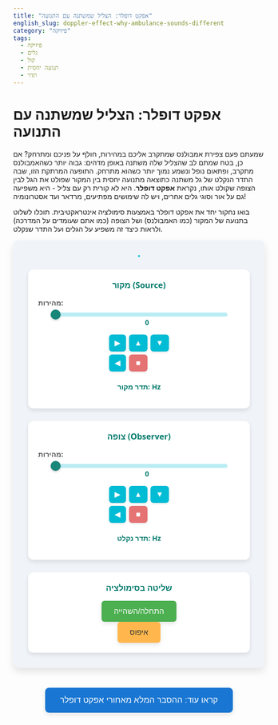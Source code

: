 ```yaml
---
title: "אפקט דופלר: הצליל שמשתנה עם התנועה"
english_slug: doppler-effect-why-ambulance-sounds-different
category: "פיזיקה"
tags:
  - פיזיקה
  - גלים
  - קול
  - תנועה יחסית
  - תדר
---
```

# אפקט דופלר: הצליל שמשתנה עם התנועה

שמעתם פעם צפירת אמבולנס שמתקרב אליכם במהירות, חולף על פניכם ומתרחק? אם כן, בטח שמתם לב שהצליל שלה משתנה באופן מדהים: גבוה יותר כשהאמבולנס מתקרב, ופתאום נופל ונשמע נמוך יותר כשהוא מתרחק. התופעה המרתקת הזו, שבה התדר הנקלט של גל משתנה כתוצאה מתנועה יחסית בין המקור שפולט את הגל לבין הצופה שקולט אותו, נקראת **אפקט דופלר**. היא לא קורית רק עם צליל - היא משפיעה גם על אור וסוגי גלים אחרים, ויש לה שימושים מפתיעים, מרדאר ועד אסטרונומיה!

בואו נחקור יחד את אפקט דופלר באמצעות סימולציה אינטראקטיבית. תוכלו לשלוט בתנועה של המקור (כמו האמבולנס) ושל הצופה (כמו אתם שעומדים על המדרכה) ולראות כיצד זה משפיע על הגלים ועל התדר שנקלט.

<div id="app-container">
    <canvas id="dopplerCanvas" width="700" height="450"></canvas>
    <div class="controls">
        <div class="control-group">
            <h3>מקור (Source)</h3>
            <label for="sourceSpeed">מהירות:</label>
            <input type="range" id="sourceSpeed" min="0" max="100" value="0">
            <span id="sourceSpeedValue" class="speed-value">0</span>
            <div class="direction-buttons">
                <button data-role="source" data-direction="up" aria-label="Up">▲</button>
                <button data-role="source" data-direction="left" aria-label="Left">◀</button>
                <button data-role="source" data-direction="stop" aria-label="Stop">■</button>
                <button data-role="source" data-direction="right" aria-label="Right">▶</button>
                <button data-role="source" data-direction="down" aria-label="Down">▼</button>
            </div>
             <p class="freq-display">תדר מקור: <span id="sourceFreqDisplay"></span> Hz</p>
        </div>
        <div class="control-group">
            <h3>צופה (Observer)</h3>
            <label for="observerSpeed">מהירות:</label>
            <input type="range" id="observerSpeed" min="0" max="100" value="0">
            <span id="observerSpeedValue" class="speed-value">0</span>
             <div class="direction-buttons">
                <button data-role="observer" data-direction="up" aria-label="Up">▲</button>
                <button data-role="observer" data-direction="left" aria-label="Left">◀</button>
                <button data-role="observer" data-direction="stop" aria-label="Stop">■</button>
                <button data-role="observer" data-direction="right" aria-label="Right">▶</button>
                <button data-role="observer" data-direction="down" aria-label="Down">▼</button>
            </div>
             <p class="freq-display">תדר נקלט: <span id="perceivedFreqDisplay"></span> Hz</p>
        </div>
         <div class="control-group simulation-controls">
            <h3>שליטה בסימולציה</h3>
            <button id="startButton">התחלה/השהייה</button>
            <button id="resetButton">איפוס</button>
        </div>
    </div>
</div>

<style>
    #app-container {
        display: flex;
        flex-direction: column;
        align-items: center;
        gap: 25px;
        margin-bottom: 40px;
        padding: 30px;
        background-color: #f0f4f8; /* Light blue-grey background */
        border-radius: 12px;
        box-shadow: 0 8px 16px rgba(0,0,0,0.1);
        font-family: 'Segoe UI', Tahoma, Geneva, Verdana, sans-serif;
    }
    canvas {
        display: block;
        margin: 0 auto;
        background: linear-gradient(to bottom, #e0f7fa, #b2ebf2); /* Gradient sky background */
        border: 2px solid #00bcd4; /* Teal border */
        border-radius: 8px;
        box-shadow: inset 0 0 10px rgba(0,188,212,0.2);
    }
    .controls {
        display: flex;
        flex-wrap: wrap;
        justify-content: center;
        gap: 25px;
        width: 100%;
        max-width: 800px;
    }
    .control-group {
        background-color: #ffffff;
        padding: 20px;
        border-radius: 10px;
        box-shadow: 0 4px 8px rgba(0,0,0,0.1);
        flex-grow: 1;
        min-width: 250px;
        display: flex;
        flex-direction: column;
        align-items: center;
        text-align: center;
    }
     .control-group.simulation-controls {
         justify-content: center;
     }
    .controls h3 {
        margin-top: 0;
        color: #00796b; /* Dark cyan */
        margin-bottom: 15px;
    }
    .controls label {
        display: block;
        margin-bottom: 8px;
        font-weight: bold;
        color: #555;
        width: 100%; /* Make label take full width */
        text-align: left; /* Align label left */
    }
    .controls input[type="range"] {
        width: calc(100% - 50px); /* Adjust width for value span */
        vertical-align: middle;
        -webkit-appearance: none; /* Remove default style */
        appearance: none;
        height: 8px;
        background: #b2ebf2; /* Light teal */
        outline: none;
        opacity: 0.9;
        transition: opacity .2s;
        border-radius: 5px;
    }
     .controls input[type="range"]:hover {
         opacity: 1;
     }
     .controls input[type="range"]::-webkit-slider-thumb {
        -webkit-appearance: none;
        appearance: none;
        width: 20px;
        height: 20px;
        background: #00796b; /* Dark cyan */
        cursor: pointer;
        border-radius: 50%;
        box-shadow: 0 2px 4px rgba(0,0,0,0.2);
     }
     .controls input[type="range"]::-moz-range-thumb {
        width: 20px;
        height: 20px;
        background: #00796b; /* Dark cyan */
        cursor: pointer;
        border-radius: 50%;
        box-shadow: 0 2px 4px rgba(0,0,0,0.2);
     }

     .speed-value {
         vertical-align: middle;
         display: inline-block;
         width: 40px; /* Fixed width */
         text-align: right;
         font-weight: bold;
         color: #00796b;
     }
    .direction-buttons {
        display: grid;
        grid-template-areas: ". up ." "left stop right" ". down .";
        gap: 6px;
        margin-top: 15px;
        width: 120px; /* Wider grid */
        margin-left: auto;
        margin-right: auto;
    }
    .direction-buttons button {
        padding: 8px; /* More padding */
        font-size: 1.1em;
        background-color: #00bcd4; /* Teal */
        color: white;
        border: none;
        border-radius: 6px; /* More rounded */
        cursor: pointer;
        transition: background-color 0.2s ease, transform 0.1s ease;
        box-shadow: 0 2px 4px rgba(0,0,0,0.1);
    }
     .direction-buttons button:hover {
         background-color: #0097a7; /* Darker teal */
         transform: translateY(-1px);
     }
     .direction-buttons button:active {
         transform: translateY(1px);
         box-shadow: 0 1px 2px rgba(0,0,0,0.2);
     }
    .direction-buttons button[data-direction="up"] { grid-area: up; }
    .direction-buttons button[data-direction="left"] { grid-area: left; }
    .direction-buttons button[data-direction="stop"] { grid-area: stop; background-color: #e57373; /* Light red */ }
    .direction-buttons button[data-direction="stop"]:hover { background-color: #ef5350; /* Red */ }
    .direction-buttons button.active {
        background-color: #004d40; /* Darker green/teal for active state */
        box-shadow: inset 0 1px 3px rgba(0,0,0,0.3);
    }

    button#startButton, button#resetButton {
        padding: 12px 25px;
        font-size: 1.1em;
        margin: 0 5px;
        border: none;
        border-radius: 6px;
        cursor: pointer;
        transition: background-color 0.2s ease, transform 0.1s ease;
        box-shadow: 0 4px 8px rgba(0,0,0,0.1);
    }
    button#startButton {
        background-color: #4CAF50; /* Green */
        color: white;
    }
    button#startButton:hover {
        background-color: #388E3C; /* Darker green */
        transform: translateY(-1px);
    }
     button#resetButton {
        background-color: #ffb74d; /* Orange */
        color: #333;
     }
     button#resetButton:hover {
        background-color: #ffa726; /* Darker orange */
        transform: translateY(-1px);
     }
     button#startButton:active, button#resetButton:active {
        transform: translateY(1px);
        box-shadow: 0 2px 4px rgba(0,0,0,0.2);
     }

     .freq-display {
         margin-top: 15px;
         font-size: 1em;
         color: #00796b;
         font-weight: bold;
     }
     .freq-display span {
         color: #d32f2f; /* Red for emphasis */
     }

    #explanationButton {
        display: block;
        margin: 30px auto;
        padding: 15px 30px;
        font-size: 1.2em;
        background-color: #1976d2; /* Blue */
        color: white;
        border: none;
        border-radius: 8px;
        cursor: pointer;
        transition: background-color 0.2s ease, transform 0.1s ease;
        box-shadow: 0 4px 8px rgba(0,0,0,0.1);
    }
    #explanationButton:hover {
        background-color: #1565c0; /* Darker blue */
        transform: translateY(-1px);
    }
     #explanationButton:active {
         transform: translateY(1px);
         box-shadow: 0 2px 4px rgba(0,0,0,0.2);
     }

    #explanation {
        display: none; /* Initially hidden */
        margin-top: 30px;
        padding: 25px;
        background-color: #e3f2fd; /* Lightest blue */
        border-radius: 10px;
        box-shadow: 0 4px 8px rgba(0,0,0,0.1);
        line-height: 1.6;
        color: #333;
    }
     #explanation h2, #explanation h3 {
         color: #0277bd; /* Deep blue */
         margin-bottom: 15px;
         padding-bottom: 5px;
         border-bottom: 1px solid #b3e5fc; /* Lighter blue border */
     }
     #explanation p, #explanation ul {
         margin-bottom: 15px;
     }
     #explanation ul {
         padding-left: 20px;
     }
     #explanation li {
         margin-bottom: 8px;
     }

    /* Canvas Labels - Positioned via JS for flexibility */
     .canvas-label {
         position: absolute;
         font-weight: bold;
         color: #333;
         text-shadow: 1px 1px 2px rgba(255,255,255,0.5);
     }

     .source-label { color: #d32f2f; /* Red */ }
     .observer-label { color: #1976d2; /* Blue */ }

</style>

<button id="explanationButton">קראו עוד: ההסבר המלא מאחורי אפקט דופלר</button>

<div id="explanation">
    <h2>מהו אפקט דופלר?</h2>
    <p>אפקט דופלר הוא תופעה פיזיקלית קסומה שגורמת לנו לשמוע, לראות או לחוש גלים (כמו קול או אור) בתדר שונה מהתדר שבו הם נפלטים. זה קורה בכל פעם שיש תנועה יחסית בין המקור שפולט את הגל לבין הצופה שקולט אותו. דמיינו זאת: כשהמקור והצופה "רודפים" זה אחרי זה (מתקרבים), הגלים "נדחסים" והתדר הנקלט עולה. כשהם "בורחים" זה מזה (מתרחקים), הגלים "מתרחבים" והתדר הנקלט יורד. בואו נצלול קצת יותר לעומק.</p>

    <h2>כיצד תנועה משפיעה על גלים?</h2>
    <p>כל גל מתאפיין בשלושה דברים עיקריים: <strong>אורך גל</strong> (המרחק בין שתי "פסגות" רצופות), <strong>תדר</strong> (כמה פסגות כאלה עוברות נקודה מסוימת בשנייה), ו<strong>מהירות התקדמות</strong> (כמה מהר הגל נע במדיום, למשל באוויר עבור קול, או בריק עבור אור). מהירות הגל בדרך כלל קבועה עבור מדיום נתון. הנוסחה שמקשרת ביניהם היא פשוטה ואלגנטית: מהירות = תדר × אורך גל.</p>
    <p>כאשר מקור גלים נייח, הוא פולט גלים במרווחים קבועים וזהים בכל הכיוונים. התוצאה היא גלים עגולים (או כדוריים) מושלמים שמרכזם במקור, ואורך הגל זהה לכל צופה. אבל מה קורה כשהמקור מתחיל לזוז? נניח שהוא פולט פסגת גל, ומיד מתחיל לנוע. כשהוא מגיע לנקודה חדשה כדי לפלוט את הפסגה הבאה, הפסגה הקודמת כבר התקדמה קצת. בכיוון שאליו המקור נע, הפסגות "נדחסות" יחד כי המקור "משיג" אותן מעט. בכיוון ההפוך, הפסגות "מתרחבות" כי המקור "בורח" מהן. הצופה שרואה גלים דחוסים (אורך גל קצר יותר) יקלוט תדר גבוה יותר, ואילו הצופה שרואה גלים מורחבים (אורך גל ארוך יותר) יקלוט תדר נמוך יותר. הסימולציה שלנו מציגה בדיוק את האפקט הויזואלי הזה של דחיסה והתרחבות הגלים!</p>

    <h2>אפקט דופלר בגלי קול: שינוי בגובה הצליל!</h2>
    <p>הדוגמה הכי מוכרת לאפקט דופלר היא עם גלי קול. בגלי קול, התדר הוא שקובע את גובה הצליל: תדר גבוה נשמע כצליל "דק" או גבוה, ותדר נמוך נשמע כצליל "עבה" או נמוך. לכן, כאשר מקור קול (כמו אמבולנס) נע, גובה הצליל שלו נשמע שונה לצופה נייח, בהתאם לכיוון התנועה. אבל לא רק תנועת המקור משנה את התדר הנקלט! גם תנועת הצופה ביחס למקור (נייח או נע) תשנה את התדר שהוא קולט.</p>

    <h2>המקרה הקלאסי: מקור נע וצופה נייח.</h2>
    <p>זה המצב שבו אתם עומדים על המדרכה והאמבולנס חולף. כשהאמבולנס מתקרב, הוא נע לכיוונכם. הגלים "נדחסים" בדרכם אליכם, אורך הגל קצר יותר, ולכן התדר הנקלט (וגובה הצליל) גבוה יותר מהתדר המקורי של הצפירה. ברגע שהאמבולנס חולף ומתרחק, הוא נע בכיוון ההפוך. הגלים "מתרחבים", אורך הגל ארוך יותר, והתדר הנקלט (וגובה הצליל) נמוך יותר. בדקו זאת בסימולציה!</p>

    <h2>המקרה הפחות אינטואיטיבי: צופה נע ומקור נייח.</h2>
    <p>מה קורה אם המקור עומד במקום ואתם נעים? למשל, אתם רצים לכיוון פעמון כנסייה שצלצולו קבוע. בזמן שאתם רצים לכיוון המקור הנייח, אתם "פוגשים" יותר גלי קול בשנייה אחת מאשר אם הייתם עומדים במקום. קצב קליטת הגלים עולה, ולכן התדר הנקלט גבוה יותר. אם תרוצו הרחק מהפעמון, תפגשו פחות גלים בשנייה, והתדר הנקלט יהיה נמוך יותר. שימו לב שבמקרה זה, אורך הגל במדיום (האוויר) לא משתנה, אבל הצופה נע בתוך המדיום ומשפיע על הקצב שבו הוא "פוגש" את הפסגות.</p>

    <h2>המקרה הכללי: גם המקור וגם הצופה נעים.</h2>
    <p>כאשר גם המקור וגם הצופה בתנועה, אפקט דופלר מורכב יותר. התדר הנקלט תלוי לא רק במהירות של כל אחד בנפרד, אלא בעיקר במהירות היחסית *ביניהם* לאורך הקו שמחבר אותם. אם המרחק ביניהם קטן לאורך הקו (מתקרבים), התדר עולה. אם המרחק ביניהם גדל לאורך הקו (מתרחקים), התדר יורד. הנוסחה הכללית מתחשבת במהירות הגל במדיום, במהירות הצופה יחסית למדיום (חיובי אם לכיוון המקור, שלילי אם הרחק ממנו), ובמהירות המקור יחסית למדיום (חיובי אם לכיוון הצופה, שלילי אם הרחק ממנו). הסימולציה שלנו מאפשרת לחקור גם את המצב המלא הזה!</p>

    <h2>מעבר לצליל: שימושים מפתיעים של אפקט דופלר</h2>
    <p>אפקט דופלר הוא כלי רב עוצמה בפיזיקה ובהנדסה, עם שימושים רבים מעבר לצפירות אמבולנס:
    <ul>
        <li>**רדאר מהירות:** משטרת התנועה משתמשת באפקט דופלר של גלי רדיו כדי למדוד את מהירות כלי הרכב. מכשיר הרדאר שולח גל רדיו, והגל שמוחזר מהמכונית הנעה מגיע בתדר שונה. גודל השינוי בתדר מעיד על מהירות הרכב.</li>
        <li>**אסטרונומיה:** אסטרונומים משתמשים באפקט דופלר של גלי אור כדי ללמוד על תנועת כוכבים וגלקסיות. כוכבים שמתרחקים מאיתנו מראים "הסטה לאדום" (התדר הנקלט נמוך יותר, לכיוון קצה הספקטרום האדום), ואלה שמתקרבים מראים "הסטה לכחול". מדידות אלה הן עדות מפתח לכך שהיקום מתרחב!</li>
        <li>**אולטרסאונד רפואי:** בבדיקות אולטרסאונד, אפקט דופלר משמש להדמיית ומדידת זרימת דם בגוף. גלי קול נשלחים לעבר כלי דם, וגלי הקול המוחזרים מתאי הדם הנעים מציגים שינוי תדר המאפשר לחשב את מהירות וכיוון הזרימה, וליצור הדמיה צבעונית של הזרימה.</li>
         <li>**חיזוי מזג אוויר (רדאר דופלר):** מאפשר למדוד את מהירות תנועת הגשם וחלקיקים אחרים באטמוספירה, מה שעוזר לחזות סופות ומערכות מזג אוויר.</li>
    </ul>
    </p>
    <p>כפי שאתם רואים, אפקט דופלר הוא לא רק תופעה אקוסטית מוזרה, אלא עיקרון פיזיקלי יסודי עם השפעה רחבה על הבנת העולם סביבנו, מהכביש הקרוב ועד קצוות היקום!</p>
</div>


<script>
document.addEventListener('DOMContentLoaded', () => {
    const canvas = document.getElementById('dopplerCanvas');
    const ctx = canvas.getContext('2d');
    const sourceSpeedInput = document.getElementById('sourceSpeed');
    const sourceSpeedValueSpan = document.getElementById('sourceSpeedValue');
    const observerSpeedInput = document.getElementById('observerSpeed');
    const observerSpeedValueSpan = document.getElementById('observerSpeedValue');
    const directionButtons = document.querySelectorAll('.direction-buttons button');
    const startButton = document.getElementById('startButton');
    const resetButton = document.getElementById('resetButton');
    const explanationButton = document.getElementById('explanationButton');
    const explanationDiv = document.getElementById('explanation');
    const perceivedFreqDisplay = document.getElementById('perceivedFreqDisplay');
    const sourceFreqDisplay = document.getElementById('sourceFreqDisplay');

    const canvasContainer = canvas.parentElement; // Get parent for potential labels

    const canvasWidth = canvas.width;
    const canvasHeight = canvas.height;

    let animationFrameId = null;
    let isRunning = true;

    // Simulation parameters
    const waveSpeed = 4; // pixels per frame - Slower for better visual
    const sourceFrequency = 0.15; // waves per frame (Lower frequency means larger interval, easier to see waves)
    const waveEmitInterval = 1 / sourceFrequency; // frames between wave emissions
    const maxWaveRadius = Math.max(canvasWidth, canvasHeight) * 1.2; // waves disappear after reaching this size
    const maxSimSpeed = 3; // Maximum speed in pixels/frame corresponding to slider value 100

    // Objects (Source and Observer)
    const source = {
        x: canvasWidth * 0.2,
        y: canvasHeight / 2,
        vx: 0,
        vy: 0,
        radius: 12, // Slightly larger
        color: '#d32f2f', // Red
        speed: 0, // Speed from slider (0-100)
        direction: 'stop' // 'up', 'down', 'left', 'right', 'stop'
    };

    const observer = {
        x: canvasWidth * 0.8,
        y: canvasHeight / 2,
        vx: 0,
        vy: 0,
        radius: 12, // Slightly larger
        color: '#1976d2', // Blue
        speed: 0, // Speed from slider (0-100)
        direction: 'stop'
    };

    let waveFronts = []; // Stores { x, y, creationFrame }
    let frameCount = 0;
    let lastWaveEmissionFrame = -waveEmitInterval; // Ensure a wave is emitted on the first frame

     // Canvas labels (managed via JS)
    let sourceLabel = document.createElement('div');
    sourceLabel.classList.add('canvas-label', 'source-label');
    sourceLabel.textContent = 'מקור';
    sourceLabel.style.position = 'absolute'; // Ensure absolute positioning relative to container
    canvasContainer.style.position = 'relative'; // Make container position relative
    canvasContainer.appendChild(sourceLabel);

    let observerLabel = document.createElement('div');
    observerLabel.classList.add('canvas-label', 'observer-label');
    observerLabel.textContent = 'צופה';
    observerLabel.style.position = 'absolute';
    canvasContainer.appendChild(observerLabel);


    // Function to calculate perceived frequency
    function calculatePerceivedFrequency() {
        // Use a small epsilon to avoid division by zero or near zero when objects are too close
        const epsilon = 10;
        const dx = source.x - observer.x;
        const dy = source.y - observer.y;
        const distanceSq = dx * dx + dy * dy;

        if (distanceSq < epsilon * epsilon) {
            return "קרוב מדי";
        }

        const distance = Math.sqrt(distanceSq);

        // Unit vector from Observer to Source
        const ux_os = dx / distance;
        const uy_os = dy / distance;

        // Observer velocity component towards Source
        const vo_radial = observer.vx * ux_os + observer.vy * uy_os;

        // Source velocity component towards Observer
        const vs_radial = source.vx * (-ux_os) + source.vy * (-uy_os); // Note the negative sign for towards observer

        // Doppler formula: f' = f * (v + v_o) / (v - v_s)
        // v_o is observer speed TOWARDS source
        // v_s is source speed TOWARDS observer
        // We calculated vo_radial (observer towards source) and vs_radial (source towards observer)

        const denominator = waveSpeed - vs_radial;

        if (denominator <= 0.1) { // Check if source is moving at or faster than wave speed towards observer (allow small margin)
             return "בום על-קולי!";
        }

        const perceivedFreq = sourceFrequency * (waveSpeed + vo_radial) / denominator;

        // Clamp to a reasonable range and format
        if (perceivedFreq > 0 && perceivedFreq < sourceFrequency * 50) { // Avoid extreme values
             return perceivedFreq.toFixed(2);
        } else if (perceivedFreq >= sourceFrequency * 50) {
             return "> " + (sourceFrequency * 50).toFixed(2);
        }
        return "N/A";
    }

    // Drawing function
    function draw() {
        // Clear canvas
        ctx.clearRect(0, 0, canvasWidth, canvasHeight);

        // Draw wave fronts with fading effect
        waveFronts.forEach(wave => {
            const radius = waveSpeed * (frameCount - wave.creationFrame);
            const opacity = 1 - (radius / maxWaveRadius); // Fade out as waves expand

            if (radius > 0 && opacity > 0) {
                ctx.strokeStyle = `rgba(0, 123, 255, ${opacity * 0.6})`; // Blue waves with transparency
                ctx.lineWidth = 2; // Thicker waves
                ctx.beginPath();
                ctx.arc(wave.x, wave.y, radius, 0, Math.PI * 2);
                ctx.stroke();
            }
        });

         // Filter out old wave fronts
         waveFronts = waveFronts.filter(wave => waveSpeed * (frameCount - wave.creationFrame) < maxWaveRadius);


        // Draw source
        ctx.fillStyle = source.color;
        ctx.beginPath();
        ctx.arc(source.x, source.y, source.radius, 0, Math.PI * 2);
        ctx.fill();
         ctx.strokeStyle = '#333'; ctx.lineWidth = 1; ctx.stroke(); // Add outline

        // Draw observer
        ctx.fillStyle = observer.color;
        ctx.beginPath();
        ctx.arc(observer.x, observer.y, observer.radius, 0, Math.PI * 2);
        ctx.fill();
         ctx.strokeStyle = '#333'; ctx.lineWidth = 1; ctx.stroke(); // Add outline

         // Draw connecting line
         ctx.strokeStyle = '#555';
         ctx.lineWidth = 1;
         ctx.beginPath();
         ctx.moveTo(source.x, source.y);
         ctx.lineTo(observer.x, observer.y);
         ctx.stroke();

         // Update canvas label positions
         // Position labels near the objects, slightly offset
         sourceLabel.style.left = `${source.x + source.radius + 5}px`;
         sourceLabel.style.top = `${source.y - source.radius - 15}px`;
         observerLabel.style.left = `${observer.x + observer.radius + 5}px`;
         observerLabel.style.top = `${observer.y - observer.radius - 15}px`;
    }

    // Update function
    function update() {
        if (!isRunning) return;

        // Update positions with robust wrapping
        // Use canvas dimensions for wrapping
        source.x = (source.x + source.vx) % canvasWidth;
        source.y = (source.y + source.vy) % canvasHeight;
        observer.x = (observer.x + observer.vx) % canvasWidth;
        observer.y = (observer.y + observer.vy) % canvasHeight;

         // Correct negative wrapping results
         if (source.x < 0) source.x += canvasWidth;
         if (source.y < 0) source.y += canvasHeight;
         if (observer.x < 0) observer.x += canvasWidth;
         if (observer.y < 0) observer.y += canvasHeight;


        // Emit new wave front
        if (frameCount - lastWaveEmissionFrame >= waveEmitInterval) {
            // Store the exact position of the source when the wave is emitted
            waveFronts.push({ x: source.x, y: source.y, creationFrame: frameCount });
            lastWaveEmissionFrame = frameCount;
        }

        // Update frequency display
        perceivedFreqDisplay.textContent = calculatePerceivedFrequency();

        frameCount++;
    }

    // Animation loop
    function animate() {
        update();
        draw();
        animationFrameId = requestAnimationFrame(animate);
    }

    // Helper to update velocity based on speed slider value and direction
    function updateVelocity(obj, speedSliderValue) {
        const speed = (speedSliderValue / 100) * maxSimSpeed; // Scale slider value to simulation speed
        obj.speed = speedSliderValue; // Keep slider value stored

        switch (obj.direction) {
            case 'up': obj.vx = 0; obj.vy = -speed; break;
            case 'down': obj.vx = 0; obj.vy = speed; break;
            case 'left': obj.vx = -speed; obj.vy = 0; break;
            case 'right': obj.vx = speed; obj.vy = 0; break;
            case 'stop': obj.vx = 0; obj.vy = 0; break;
             default: obj.vx = 0; obj.vy = 0; break;
        }
    }

    // Event listeners for controls
    sourceSpeedInput.addEventListener('input', (e) => {
        sourceSpeedValueSpan.textContent = e.target.value;
        // Update velocity based on current direction and new speed slider value
        updateVelocity(source, parseInt(e.target.value));
    });

    observerSpeedInput.addEventListener('input', (e) => {
        observerSpeedValueSpan.textContent = e.target.value;
         // Update velocity based on current direction and new speed slider value
        updateVelocity(observer, parseInt(e.target.value));
    });

    directionButtons.forEach(button => {
        button.addEventListener('click', () => {
            const role = button.dataset.role; // 'source' or 'observer'
            const direction = button.dataset.direction; // 'up', 'down', 'left', 'right', 'stop'
            const obj = role === 'source' ? source : observer;
            const speedInput = role === 'source' ? sourceSpeedInput : observerSpeedInput;
            const speedValueSpan = role === 'source' ? sourceSpeedValueSpan : observerSpeedValueSpan;

            // Update the object's direction state
            obj.direction = direction;

            // Visually highlight the active direction button for this role
            document.querySelectorAll(`.direction-buttons button[data-role="${role}"]`).forEach(btn => {
                btn.classList.remove('active');
            });
             button.classList.add('active');

            // If stopping, set speed to 0 and update slider/span
            if (direction === 'stop') {
                 speedInput.value = 0;
                 speedValueSpan.textContent = 0;
                 obj.speed = 0; // Ensure internal speed state is 0
            }
            // Update velocity based on the new direction and the current speed slider value
             updateVelocity(obj, parseInt(speedInput.value));
        });
    });

    startButton.addEventListener('click', () => {
        if (isRunning) {
            cancelAnimationFrame(animationFrameId);
            isRunning = false;
            startButton.textContent = 'התחלה';
             startButton.style.backgroundColor = '#ff9800'; /* Orange when paused */
             startButton.style.boxShadow = '0 4px 8px rgba(255,152,0,0.2)';
        } else {
            isRunning = true;
            startButton.textContent = 'השהייה';
             startButton.style.backgroundColor = '#4CAF50'; /* Green when running */
             startButton.style.boxShadow = '0 4px 8px rgba(76,175,80,0.2)';
            animate(); // Restart animation loop
        }
    });

    resetButton.addEventListener('click', () => {
        cancelAnimationFrame(animationFrameId); // Stop current animation

        // Reset positions
        source.x = canvasWidth * 0.2;
        source.y = canvasHeight / 2;
        observer.x = canvasWidth * 0.8;
        observer.y = canvasHeight / 2;

        // Reset velocities, speeds, and directions
        source.vx = 0; source.vy = 0; source.speed = 0; source.direction = 'stop';
        observer.vx = 0; observer.vy = 0; observer.speed = 0; observer.direction = 'stop';

        // Reset sliders and spans
        sourceSpeedInput.value = 0; sourceSpeedValueSpan.textContent = 0;
        observerSpeedInput.value = 0; observerSpeedValueSpan.textContent = 0;

        // Remove active class from all direction buttons
         document.querySelectorAll(`.direction-buttons button`).forEach(btn => {
             btn.classList.remove('active');
         });

        // Reset wave fronts and frame count
        waveFronts = [];
        frameCount = 0;
        lastWaveEmissionFrame = -waveEmitInterval; // Ensure wave on first frame

        // Reset frequency display
        perceivedFreqDisplay.textContent = calculatePerceivedFrequency();

        // Ensure start button is 'Start' and pause state
         isRunning = false;
         startButton.textContent = 'התחלה';
         startButton.style.backgroundColor = '#ff9800'; // Orange when paused
         startButton.style.boxShadow = '0 4px 8px rgba(255,152,0,0.2)';


         // Redraw the initial state without animating
         draw();
    });


    explanationButton.addEventListener('click', () => {
        const isHidden = explanationDiv.style.display === 'none' || explanationDiv.style.display === '';
        explanationDiv.style.display = isHidden ? 'block' : 'none';
        explanationButton.textContent = isHidden ? 'הסתר הסבר' : 'קראו עוד: ההסבר המלא מאחורי אפקט דופלר';
        // Optional: Scroll to the explanation when shown
        if (isHidden) {
             explanationDiv.scrollIntoView({ behavior: 'smooth', block: 'start' });
        }
    });

     // Initial setup
     sourceFreqDisplay.textContent = sourceFrequency.toFixed(2); // Display source frequency
     perceivedFreqDisplay.textContent = calculatePerceivedFrequency(); // Display initial frequency

     // Initialize velocity vectors based on default direction ('stop') and speed (0)
     updateVelocity(source, parseInt(sourceSpeedInput.value));
     updateVelocity(observer, parseInt(observerSpeedInput.value));

     // Set initial active state for stop button
     document.querySelector(`.direction-buttons button[data-role="source"][data-direction="stop"]`).classList.add('active');
     document.querySelector(`.direction-buttons button[data-role="observer"][data-direction="stop"]`).classList.add('active');


     // Initial draw and start animation loop
     draw();
     animate();
});

</script>
```